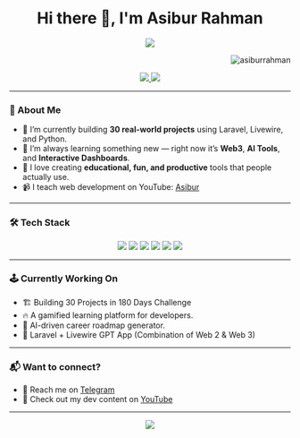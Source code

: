 <h1 align="center">Hi there 👋, I'm Asibur Rahman</h1>
<p align="center">
  <img src="https://readme-typing-svg.demolab.com/?lines=Full-stack+Web+Developer;Laravel+%7C+Livewire+%7C+Python+Lover;Building+Fun+Web+Apps;Always+Learning+New+Tech!&center=true&width=600&height=45" />
</p>
<p align="right">
  <img src="https://komarev.com/ghpvc/?username=asibursproject&label=Profile%20views&color=0e75b6&style=flat" alt="asiburrahman" />
</p>

<p align="center">
  <a href="https://www.youtube.com/@asibur" target="_blank">
    <img src="https://img.shields.io/badge/Youtube-Profile-red?style=for-the-badge&logo=youtube" />
  </a>
  <a href="mailto:asibur.etch@email.com"> 
    <img src="https://img.shields.io/badge/Email-Contact-red?style=for-the-badge&logo=gmail" />
  </a>
</p>

---

### 🧠 About Me

- 🔭 I’m currently building **30 real-world projects** using Laravel, Livewire, and Python.
- 🌱 I’m always learning something new — right now it’s **Web3**, **AI Tools**, and **Interactive Dashboards**.
- 🎯 I love creating **educational, fun, and productive** tools that people actually use.
- 📹 I teach web development on YouTube: [Asibur](https://www.youtube.com/@asibur) 

---

### 🛠️ Tech Stack

<p align="center">
  <img src="https://img.shields.io/badge/PHP-777BB4?style=flat-square&logo=php&logoColor=white" />
  <img src="https://img.shields.io/badge/Laravel-F55247?style=flat-square&logo=laravel&logoColor=white" />
  <img src="https://img.shields.io/badge/Livewire-4E4E4E?style=flat-square&logo=livewire&logoColor=white" />
  <img src="https://img.shields.io/badge/JavaScript-F7DF1E?style=flat-square&logo=javascript&logoColor=black" />
  <img src="https://img.shields.io/badge/React-61DAFB?style=flat-square&logo=react&logoColor=black" />
  <img src="https://img.shields.io/badge/Python-3776AB?style=flat-square&logo=python&logoColor=white" />
</p>

---

<!--

### 📊 GitHub Stats

<p align="center">
  <img src="https://github-readme-stats.vercel.app/api?username=asibursproject&show_icons=true&theme=tokyonight" />
  <img src="https://github-readme-streak-stats.herokuapp.com/?user=asibursproject&theme=tokyonight" />
  <img src="https://github-readme-stats.vercel.app/api/top-langs/?username=asibursproject&layout=compact&theme=tokyonight" />
</p>

---

### 🧩 Fun Projects

- ✅ [fdchecklist](https://github.com/asiburrahman/fdchecklist): Your learning progress visualizer.
- 🔗 [URL Shortener with Analytics](https://github.com/asiburrahman/url-shortener)
- 🧠 AI Career Counselor (Coming Soon...)

-->

### 🕹️ Currently Working On

- 🏗️ Building 30 Projects in 180 Days Challenge
- 🔥 A gamified learning platform for developers.
- 🧠 AI-driven career roadmap generator.
- 🧪 Laravel + Livewire GPT App (Combination of Web 2 & Web 3)

---

### 📬 Want to connect?

- 💬 Reach me on [Telegram](https://t.me/asiburYE)
- 🎥 Check out my dev content on [YouTube](https://www.youtube.com/@asibur) 

---

<p align="center">
  <img src="https://github-profile-trophy.vercel.app/?username=asibursproject&theme=darkhub&no-bg=true&margin-w=15&margin-h=15" />
</p>
